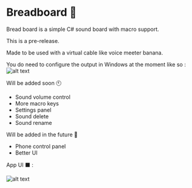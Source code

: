 # Breadboard 🍞

Bread board is a simple C# sound board with macro support. 

This is a pre-release.

Made to be used with a virtual cable like voice meeter banana.

You do need to configure the output in Windows at the moment like so : ![alt text](https://i.imgur.com/0Sby71b.png)

Will be added soon 🕙

- Sound volume control
- More macro keys
- Settings panel
- Sound delete
- Sound rename

Will be added in the future 🔦

- Phone control panel
- Better UI

App UI ⬛ :

![alt text](https://i.imgur.com/i2HpOnc.png)
